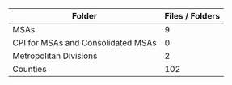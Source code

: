 | Folder                             |   Files / Folders |
|------------------------------------|-------------------|
| MSAs                               |                 9 |
| CPI for MSAs and Consolidated MSAs |                 0 |
| Metropolitan Divisions             |                 2 |
| Counties                           |               102 |